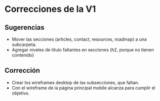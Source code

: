 # Correcciones de la V1

## Sugerencias

- Mover las secciones (articles, contact, resources, roadmap) a una subcarpeta.
- Agregar niveles de título faltantes en secciones (h2, porque no tienen contenido)

## Corrección

- Crear los wireframes desktop de las subsecciones, que faltan.
- Con el wireframe de la página principal mobile alcanza para cumplir el objetivo.
